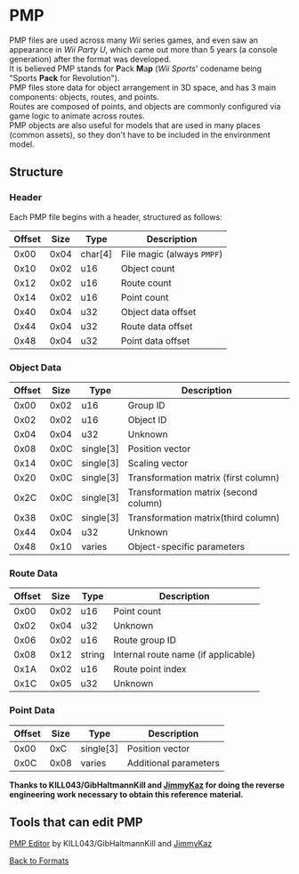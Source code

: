 # PMP

PMP files are used across many *Wii* series games, and even saw an appearance in *Wii Party U*, which came out more than 5 years (a console generation) after the format was developed.  
It is believed PMP stands for **P**ack **M**a**p** (*Wii Sports*' codename being "Sports **Pack** for Revolution").  
PMP files store data for object arrangement in 3D space, and has 3 main components: objects, routes, and points.  
Routes are composed of points, and objects are commonly configured via game logic to animate across routes.  
PMP objects are also useful for models that are used in many places (common assets), so they don't have to be included in the environment model.

## Structure

### Header  
Each PMP file begins with a header, structured as follows:

| **Offset** | **Size** | **Type** | **Description** |
|------------|---------|----------|-----------------|
|0x00|0x04|char[4]|File magic (always `PMPF`)|
|0x10|0x02|u16|Object count|
|0x12|0x02|u16|Route count|
|0x14|0x02|u16|Point count|
|0x40|0x04|u32|Object data offset|
|0x44|0x04|u32|Route data offset|
|0x48|0x04|u32|Point data offset|
  
  
### Object Data

| **Offset** | **Size** | **Type** | **Description** |
|------------|---------|----------|-----------------|
|0x00|0x02|u16|Group ID|
|0x02|0x02|u16|Object ID|
|0x04|0x04|u32|Unknown|
|0x08|0x0C|single[3]|Position vector|
|0x14|0x0C|single[3]|Scaling vector|
|0x20|0x0C|single[3]|Transformation matrix (first column)|
|0x2C|0x0C|single[3]|Transformation matrix (second column)|
|0x38|0x0C|single[3]|Transformation matrix(third column)|
|0x44|0x04|u32|Unknown|
|0x48|0x10|varies|Object-specific parameters|

### Route Data

| **Offset** | **Size** | **Type** | **Description** |
|------------|----------|----------|-----------------|
|0x00|0x02|u16|Point count|
|0x02|0x04|u32|Unknown|
|0x06|0x02|u16|Route group ID|
|0x08|0x12|string|Internal route name (if applicable)|
|0x1A|0x02|u16|Route point index|
|0x1C|0x05|u32|Unknown|
  
### Point Data

| **Offset** | **Size** | **Type** | **Description** |
|------------|----------|----------|-----------------|
|0x00|0xC|single[3]|Position vector|
|0x0C|0x08|varies|Additional parameters|  
  
  
**Thanks to KILL043/GibHaltmannKill and [JimmyKaz](https://www.youtube.com/channel/UCUplC9g5Clc2PLr293HDPUA) for doing the reverse engineering work necessary to obtain this reference material.**  
  
  
## Tools that can edit PMP  

[PMP Editor](/tools/PMP/PMPEditor.exe) by KILL043/GibHaltmannKill and [JimmyKaz](https://www.youtube.com/channel/UCUplC9g5Clc2PLr293HDPUA)



[Back to Formats](formats.md)
